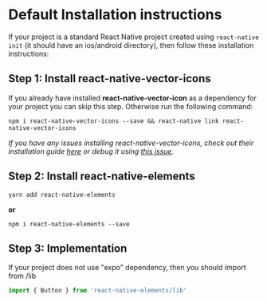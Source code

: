 # Default Installation instructions

If your project is a standard React Native project created using `react-native init` (it should have an ios/android directory), then follow these installation instructions:

## Step 1: Install react-native-vector-icons

If you already have installed **react-native-vector-icon** as a dependency for your project you can skip this step. Otherwise run the following command:

`npm i react-native-vector-icons --save && react-native link react-native-vector-icons`

*If you have any issues installing react-native-vector-icons, check out their installation guide [here](https://github.com/oblador/react-native-vector-icons#installation) or debug it using [this issue](https://github.com/react-native-training/react-native-elements/issues/503).*

## Step 2: Install react-native-elements

```
yarn add react-native-elements
```

**or**

```
npm i react-native-elements --save
```

## Step 3: Implementation

If your project does not use "expo" dependency, then you should import from /lib

```javascript
import { Button } from 'react-native-elements/lib'
```
